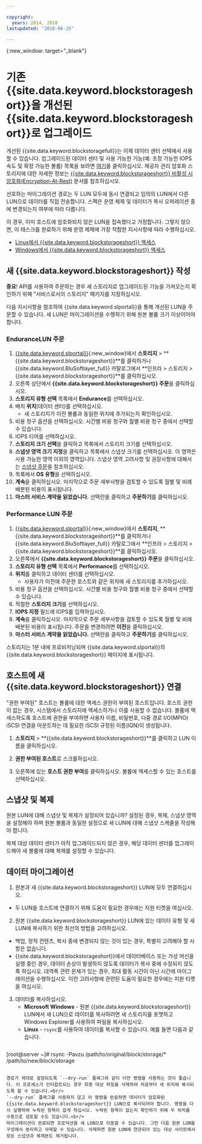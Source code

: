 ```yaml
---

copyright:
  years: 2014, 2018
lastupdated: "2018-06-25"

---
```

{:new_window: target="_blank"}

# 기존 {{site.data.keyword.blockstorageshort}}을 개선된 {{site.data.keyword.blockstorageshort}}로 업그레이드

개선된 {{site.data.keyword.blockstoragefull}}는 이제 데이터 센터 선택에서 사용할 수 있습니다. 업그레이드된 데이터 센터 및 사용 가능한 기능(예: 조정 가능한 IOPS 속도 및 확장 가능한 볼륨) 목록을 보려면 [여기](new-ibm-block-and-file-storage-location-and-features.html)를 클릭하십시오. 제공자 관리 암호화 스토리지에 대한 자세한 정보는 [{{site.data.keyword.blockstorageshort}} 비활성 시 암호화(Encryption-At-Rest)](block-file-storage-encryption-rest.html) 문서를 참조하십시오.

선호하는 마이그레이션 경로는 두 LUN 모두에 동시 연결되고 임의의 LUN에서 다른 LUN으로 데이터를 직접 전송합니다. 스펙은 운영 체제 및 데이터가 복사 오퍼레이션 중에 변경되는지 여부에 따라 다릅니다. 

이 경우, 이미 호스트에 암호화되지 않은 LUN을 접속했다고 가정합니다. 그렇지 않으면, 이 태스크를 완료하기 위해 운영 체제에 가장 적합한 지시사항에 따라 수행하십시오.

- [Linux에서 {{site.data.keyword.blockstorageshort}} 액세스](accessing_block_storage_linux.html)
- [Windows에서 {{site.data.keyword.blockstorageshort}} 액세스](accessing-block-storage-windows.html)

 
## 새 {{site.data.keyword.blockstorageshort}} 작성

**중요**! API를 사용하여 주문하는 경우 새 스토리지로 업그레이드된 기능을 가져오는지 확인하기 위해 "서비스로서의 스토리지" 패키지를 지정하십시오.

다음 지시사항을 참조하여 {{site.data.keyword.slportal}}을 통해 개선된 LUN을 주문할 수 있습니다. 새 LUN은 마이그레이션을 수행하기 위해 원본 볼륨 크기 이상이어야 합니다.

### EnduranceLUN 주문

1. [{{site.data.keyword.slportal}}](https://control.softlayer.com/){:new_window}에서 **스토리지** > **{{site.data.keyword.blockstorageshort}}**를 클릭하거나 {{site.data.keyword.BluSoftlayer_full}} 카탈로그에서 **인프라 > 스토리지 > {{site.data.keyword.blockstorageshort}}**를 클릭하십시오.
2. 오른쪽 상단에서 **{{site.data.keyword.blockstorageshort}} 주문**을 클릭하십시오.
3. **스토리지 유형 선택** 목록에서 **Endurance**를 선택하십시오.
4. 배치 **위치**(데이터 센터)를 선택하십시오.
   - 새 스토리지가 이전 볼륨과 동일한 위치에 추가되는지 확인하십시오.
5. 비용 청구 옵션을 선택하십시오. 시간별 비용 청구와 월별 비용 청구 중에서 선택할 수 있습니다.
6. IOPS 티어를 선택하십시오.
7. **스토리지 크기 선택**을 클릭하고 목록에서 스토리지 크기를 선택하십시오.
8. **스냅샷 영역 크기 지정**을 클릭하고 목록에서 스냅샷 크기를 선택하십시오. 이 영역은 사용 가능한 영역 이외의 영역입니다. 스냅샷 영역 고려사항 및 권장사항에 대해서는 [스냅샷 주문](ordering-snapshots.html)을 참조하십시오.
9. 목록에서 **OS 유형**을 선택하십시오.
10. **계속**을 클릭하십시오. 마지막으로 주문 세부사항을 검토할 수 있도록 월별 및 비례 배분된 비용이 표시됩니다.
11. **마스터 서비스 계약을 읽었습니다.** 선택란을 클릭하고 **주문하기**를 클릭하십시오.

### Performance LUN 주문

1. [{{site.data.keyword.slportal}}](https://control.softlayer.com/){:new_window}에서 **스토리지**, **{{site.data.keyword.blockstorageshort}}**를 클릭하거나 {{site.data.keyword.BluSoftlayer_full}} 카탈로그에서 **인프라 > 스토리지 > {{site.data.keyword.blockstorageshort}}**를 클릭하십시오.
2. 오른쪽에서 **{{site.data.keyword.blockstorageshort}} 주문**을 클릭하십시오.
3. **스토리지 유형 선택** 목록에서 **Performance**를 선택하십시오.
4. **위치**를 클릭하고 데이터 센터를 선택하십시오.
   - 사용자가 이전에 주문한 호스트와 같은 위치에 새 스토리지를 추가하십시오.
5. 비용 청구 옵션을 선택하십시오. 시간별 비용 청구와 월별 비용 청구 중에서 선택할 수 있습니다.
6. 적절한 **스토리지 크기**를 선택하십시오.
7. **IOPS 지정** 필드에 IOPS를 입력하십시오.
8. **계속**을 클릭하십시오. 마지막으로 주문 세부사항을 검토할 수 있도록 월별 및 비례 배분된 비용이 표시됩니다. 주문을 변경하려면 **이전**을 클릭하십시오.
9. **마스터 서비스 계약을 읽었습니다.** 선택란을 클릭하고 **주문하기**를 클릭하십시오.

스토리지는 1분 내에 프로비저닝되며 {{site.data.keyword.slportal}}의 {{site.data.keyword.blockstorageshort}} 페이지에 표시됩니다.


 
## 호스트에 새 {{site.data.keyword.blockstorageshort}} 연결

"권한 부여된" 호스트는 볼륨에 대한 액세스 권한이 부여된 호스트입니다. 호스트 권한이 없는 경우, 시스템에서 스토리지에 액세스하거나 이를 사용할 수 없습니다. 볼륨에 액세스하도록 호스트에 권한을 부여하면 사용자 이름, 비밀번호, 다중 경로 I/O(MPIO) iSCSI 연결을 마운트하는 데 필요한 iSCSI 규정된 이름(IQN)이 생성됩니다.

1. **스토리지** > **{{site.data.keyword.blockstorageshort}}**를 클릭하고 LUN 이름을 클릭하십시오.

2. **권한 부여된 호스트**로 스크롤하십시오.

3. 오른쪽에 있는 **호스트 권한 부여**를 클릭하십시오. 볼륨에 액세스할 수 있는 호스트를 선택하십시오.

 
## 스냅샷 및 복제

원본 LUN에 대해 스냅샷 및 복제가 설정되어 있습니까? 설정된 경우, 복제, 스냅샷 영역을 설정해야 하며 원본 볼륨과 동일한 설정으로 새 LUN에 대해 스냅샷 스케줄을 작성해야 합니다. 

복제 대상 데이터 센터가 아직 업그레이드되지 않은 경우, 해당 데이터 센터를 업그레이드해야 새 볼륨에 대해 복제를 설정할 수 있습니다.

 
## 데이터 마이그레이션

1. 원본과 새 {{site.data.keyword.blockstorageshort}} LUN에 모두 연결하십시오. 
  - 두 LUN을 호스트에 연결하기 위해 도움이 필요한 경우에는 지원 티켓을 여십시오.

2. 원본 {{site.data.keyword.blockstorageshort}} LUN에 있는 데이터 유형 및 새 LUN에 복사하기 위한 최선의 방법을 고려하십시오. 
  - 백업, 정적 컨텐츠, 복사 중에 변경되지 않는 것이 있는 경우, 특별히 고려해야 할 사항은 없습니다.
  - {{site.data.keyword.blockstorageshort}}에서 데이터베이스 또는 가상 머신을 실행 중인 경우, 데이터 손상이 발생하지 않도록 데이터가 복사 중에 수정되지 않도록 하십시오. 대역폭 관련 문제가 있는 경우, 최대 활동 시간이 아닌 시간에 마이그레이션을 수행하십시오. 이런 고려사항에 관련된 도움이 필요한 경우에는 지원 티켓을 여십시오.
 
3. 데이터를 복사하십시오.
   - **Microsoft Windows** - 원본 {{site.data.keyword.blockstorageshort}} LUN에서 새 LUN으로 데이터를 복사하려면 새 스토리지를 포맷하고 Windows Explorer를 사용하여 파일을 복사하십시오.
   - **Linux** - `rsync`를 사용하여 데이터를 복사할 수 있습니다. 예를 들면 다음과 같습니다.
   ```
[root@server ~]# rsync -Pavzu /path/to/original/block/storage/* /path/to/new/block/storage
   ```
   
   경로가 제대로 설정되도록 `--dry-run` 플래그와 같이 이전 명령을 사용하는 것이 좋습니다. 이 프로세스가 인터럽트되는 경우 최종 대상 파일을 삭제하여 처음부터 새 위치에 복사되도록 할 수 있습니다.<br/>
   `--dry-run` 플래그를 사용하지 않고 이 명령을 완료하면 데이터가 암호화된 {{site.data.keyword.blockstorageshort}} LUN으로 복사되어야 합니다. 명령을 다시 실행하여 누락된 항목이 없게 하십시오. 누락된 항목이 없는지 확인하기 위해 두 위치를 수동으로 검토할 수도 있습니다.<br/>
   마이그레이션이 완료되면 프로덕션을 새 LUN으로 이동할 수 있습니다. 그런 다음 원본 LUN을 구성에서 분리하고 삭제할 수 있습니다. 삭제하면 원본 LUN에 연관되어 있는 대상 사이트에서 모든 스냅샷과 복제본도 제거됩니다.
